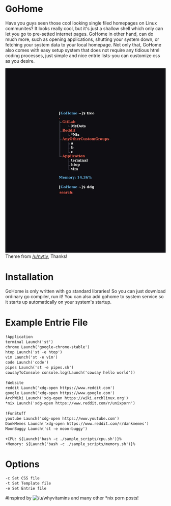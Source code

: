 # GoHome
Have you guys seen those cool looking single filed homepages on Linux communites? It looks really cool, but it's just a shallow shell
which only can let you go to pre-setted internet pages. GoHome in other hand, can do much more, such as opening applications,
shutting your system down, or fetching your system data to your local homepage. Not only that, GoHome also comes with 
easy setup system that does not require any tidious html coding processes, just simple and nice entrie lists-you can customize css as you desire. 

![](https://github.com/SeungheonOh/GoHome/blob/master/img/gohome.jpg)
Theme from [/u/nytly](https://www.reddit.com/user/nytly/), Thanks!

# Installation
GoHome is only written with go standard libraries! So you can just download ordinary go compiler, run it!
You can also add gohome to system service so it starts up automatically on your system's startup.

# Example Entrie File
```
!Application
terminal Launch('st')
chrome Launch('google-chrome-stable')
htop Launch('st -e htop')
vim Launch('st -e vim')
code Launch('code')
pipes Launch('st -e pipes.sh')
cowsayToConsole console.log(Launch('cowsay hello world'))

!Website
reddit Launch('xdg-open https://www.reddit.com')
google Launch('xdg-open https://www.google.com')
ArchWiki Launch('xdg-open https://wiki.archlinux.org')
*nix Launch('xdg-open https://www.reddit.com/r/unixporn')

!FunStuff
youtube Launch('xdg-open https://www.youtube.com')
DankMemes Launch('xdg-open https://www.reddit.com/r/dankmemes')
MoonBuggy Launch('st -e moon-buggy')

+CPU: ${Launch('bash -c ./sample_scripts/cpu.sh')}%
+Memory: ${Launch('bash -c ./sample_scripts/memory.sh')}%

```

# Options
```
-c Set CSS file
-t Set Template file
-e Set Entrie file
```

#Inspired by
![/u/whyvitamins](https://www.reddit.com/r/unixporn/comments/da3lx5/bspwm_black_and_white/)
and many other *nix porn posts!
